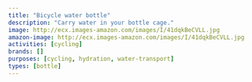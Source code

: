 ```yaml
---
title: "Bicycle water bottle"
description: "Carry water in your bottle cage."
image: http://ecx.images-amazon.com/images/I/41dqkBeCVLL.jpg
amazon-image: http://ecx.images-amazon.com/images/I/41dqkBeCVLL.jpg
activities: [cycling]
brands: []
purposes: [cycling, hydration, water-transport]
types: [bottle]
---
```

